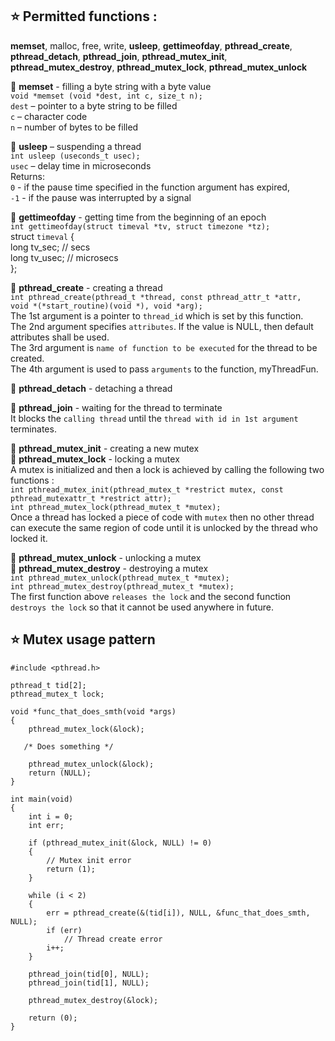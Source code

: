 ## :star: Permitted functions :  
__memset__, malloc, free, write, __usleep__, __gettimeofday__, __pthread_create__, 
__pthread_detach__, __pthread_join__, __pthread_mutex_init__, __pthread_mutex_destroy__, 
__pthread_mutex_lock__, __pthread_mutex_unlock__

:round_pushpin:  __memset__ - filling a byte string with a byte value  
`void *memset (void *dest, int c, size_t n);`  
`dest` – pointer to a byte string to be filled  
`с` – character code  
`n` – number of bytes to be filled

:round_pushpin:  __usleep__ – suspending a thread  
`int usleep (useconds_t usec);`  
`usec` – delay time in microseconds  
Returns:  
`0` - if the pause time specified in the function argument has expired,  
`-1` - if the pause was interrupted by a signal  

:round_pushpin:  __gettimeofday__ - getting time from the beginning of an epoch  
`int gettimeofday(struct timeval *tv, struct timezone *tz);`  
struct   `timeval` {  
     long    tv_sec;         // secs  
     long    tv_usec;        // microsecs  
};  

:round_pushpin:  __pthread_create__ - creating a thread  
`int pthread_create(pthread_t *thread, const pthread_attr_t *attr,  
void *(*start_routine)(void *), void *arg);`  
The 1st argument is a pointer to `thread_id` which is set by this function.  
The 2nd argument specifies `attributes`. If the value is NULL, then default attributes shall be used.  
The 3rd argument is `name of function to be executed` for the thread to be created.  
The 4th argument is used to pass `arguments` to the function, myThreadFun.

:round_pushpin:  __pthread_detach__ - detaching a thread  

:round_pushpin:  __pthread_join__ - waiting for the thread to terminate  
It blocks the `calling thread` until the `thread with id in 1st argument` terminates.  

:round_pushpin:  __pthread_mutex_init__ - creating a new mutex  
:round_pushpin:  __pthread_mutex_lock__ - locking a mutex    
A mutex is initialized and then a lock is achieved by calling the following two functions :  
`int pthread_mutex_init(pthread_mutex_t *restrict mutex, const pthread_mutexattr_t *restrict attr);`  
`int pthread_mutex_lock(pthread_mutex_t *mutex);`  
Once a thread has locked a piece of code with `mutex` then no other thread can execute the same region of code
until it is unlocked by the thread who locked it.

:round_pushpin:  __pthread_mutex_unlock__ - unlocking a mutex  
:round_pushpin:  __pthread_mutex_destroy__ - destroying a mutex  
`int pthread_mutex_unlock(pthread_mutex_t *mutex);`  
`int pthread_mutex_destroy(pthread_mutex_t *mutex);`  
The first function above `releases the lock` and the second function `destroys the lock` so that it cannot be used anywhere in future.

## :star: Mutex usage pattern

```
#include <pthread.h>

pthread_t tid[2];
pthread_mutex_t lock;

void *func_that_does_smth(void *args)
{
    pthread_mutex_lock(&lock);

   /* Does something */

    pthread_mutex_unlock(&lock);
    return (NULL);
}

int main(void)
{
    int i = 0;
    int err;

    if (pthread_mutex_init(&lock, NULL) != 0)
    {
        // Mutex init error
        return (1);
    }

    while (i < 2)
    {
        err = pthread_create(&(tid[i]), NULL, &func_that_does_smth, NULL);
        if (err)
            // Thread create error
        i++;
    }

    pthread_join(tid[0], NULL);
    pthread_join(tid[1], NULL);

    pthread_mutex_destroy(&lock);

    return (0);
}
```